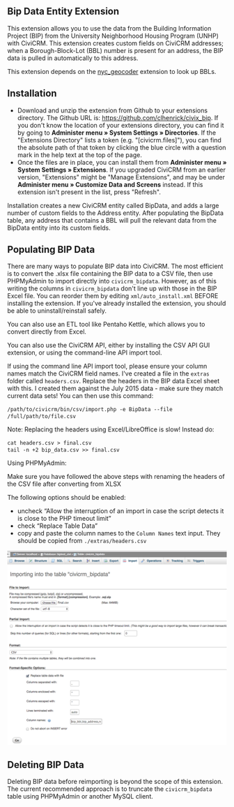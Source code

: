 
## Bip Data Entity Extension
This extension allows you to use the data from the Building Information Project (BIP) from the University Neighborhood Housing Program (UNHP) with CiviCRM.  This extension creates custom fields on CiviCRM addresses; when a Borough-Block-Lot (BBL) number is present for an address, the BIP data is pulled in automatically to this address.

This extension depends on the [nyc_geocoder](https://github.com/clhenrick/TFHJ) extension to look up BBLs.

## Installation
* Download and unzip the extension from Github to your extensions directory.  The Github URL is: https://github.com/clhenrick/civix_bip.
If you don't know the location of your extensions directory, you can find it by going to **Administer menu » System Settings » Directories**.  If the "Extensions Directory" lists a token (e.g. "[civicrm.files]"), you can find the absolute path of that token by clicking the blue circle with a question mark in the help text at the top of the page.
* Once the files are in place, you can install them from **Administer menu » System Settings » Extensions**.
If you upgraded CiviCRM from an earlier version, "Extensions" might be "Manage Extensions", and may be under **Administer menu » Customize Data and Screens** instead.
If this extension isn't present in the list, press "Refresh".

Installation creates a new CiviCRM entity called BipData, and adds a large number of custom fields to the Address entity.  After populating the BipData table, any address that contains a BBL will pull the relevant data from the BipData entity into its custom fields.


## Populating BIP Data
There are many ways to populate BIP data into CiviCRM.  The most efficient is to convert the .xlsx file containing the BIP data to a CSV file, then use PHPMyAdmin to import directly into `civicrm_bipdata`.  However, as of this writing the columns in `civicrm_bipdata` don't line up with those in the BIP Excel file.  You can reorder them by editing `xml/auto_install.xml` BEFORE installing the extension.  If you've already installed the extension, you should be able to uninstall/reinstall safely.

You can also use an ETL tool like Pentaho Kettle, which allows you to convert directly from Excel.

You can also use the CiviCRM API, either by installing the CSV API GUI extension, or using the command-line API import tool.

If using the command line API import tool, please ensure your column names match the CiviCRM field names.  I've created a file in the `extras` folder called `headers.csv`.  Replace the headers in the BIP data Excel sheet with this.  I created them against the July 2015 data - make sure they match current data sets!
You can then use this command:

    /path/to/civicrm/bin/csv/import.php -e BipData --file /full/path/to/file.csv

Note: Replacing the headers using Excel/LibreOffice is slow!  Instead do:

    cat headers.csv > final.csv
    tail -n +2 bip_data.csv >> final.csv

Using PHPMyAdmin:

Make sure you have followed the above steps with renaming the headers of the CSV file after converting from XLSX

The following options should be enabled:

- uncheck “Allow the interruption of an import in case the script detects it is close to the PHP timeout limit”
- check “Replace Table Data”
- copy and paste the column names to the `Column Names` text input. They should be copied from `./extras/headers.csv`

![phpmyadmin bip data import](images/phpmyadmin-bipdata-import.png)

## Deleting BIP Data
Deleting BIP data before reimporting is beyond the scope of this extension.  The current recommended approach is to truncate the `civicrm_bipdata` table using PHPMyAdmin or another MySQL client.

